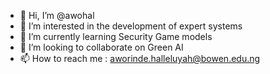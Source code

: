 - 👋 Hi, I’m @awohal
- 👀 I’m interested in the development of expert systems
- 🌱 I’m currently learning Security Game models
- 💞️ I’m looking to collaborate on Green AI
- 📫 How to reach me : aworinde.halleluyah@bowen.edu.ng 

<!---
awohal/awohal is a ✨ special ✨ repository because its `README.md` (this file) appears on your GitHub profile.
You can click the Preview link to take a look at your changes.
--->
